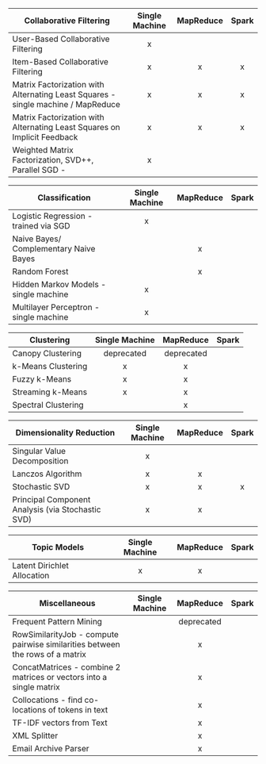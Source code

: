

Collaborative Filtering                    | Single Machine | MapReduce | Spark |
---------------------------------------------|:----------------:|:-----------:|:-------:|
User-Based Collaborative Filtering           | x |
Item-Based Collaborative Filtering           | x | x | x |
Matrix Factorization with Alternating Least Squares - single machine / MapReduce | x | x | x |
Matrix Factorization with Alternating Least Squares on Implicit Feedback | x | x | x |
Weighted Matrix Factorization, SVD++, Parallel SGD - | x |

Classification|Single Machine | MapReduce | Spark |
---------------------------------------------|:----------------:|:-----------:|:-------:|
    Logistic Regression - trained via SGD   | x |
    Naive Bayes/ Complementary Naive Bayes  | | x |
    Random Forest | | x|
    Hidden Markov Models - single machine  | x |
    Multilayer Perceptron - single machine | x |

Clustering|Single Machine | MapReduce | Spark |
---------------------------------------------|:----------------:|:-----------:|:-------:|
    Canopy Clustering  | deprecated | deprecated| 
    k-Means Clustering   | x | x |  
    Fuzzy k-Means   | x | x |  
    Streaming k-Means   | x | x |  
    Spectral Clustering   |  | x |  

Dimensionality Reduction|Single Machine | MapReduce | Spark |
---------------------------------------------|:----------------:|:-----------:|:-------:|
    Singular Value Decomposition | x | 
    Lanczos Algorithm  | x | x | 
    Stochastic SVD  | x | x | x |
    Principal Component Analysis (via Stochastic SVD) | x | x |

Topic Models|Single Machine | MapReduce | Spark |
---------------------------------------------|:----------------:|:-----------:|:-------:|
    Latent Dirichlet Allocation  | x | x |

Miscellaneous|Single Machine | MapReduce | Spark |
---------------------------------------------|:----------------:|:-----------:|:-------:|
    Frequent Pattern Mining  |  | deprecated |
    RowSimilarityJob - compute pairwise similarities between the rows of a matrix  |  | x | 
    ConcatMatrices - combine 2 matrices or vectors into a single matrix |  | x |
    Collocations - find co-locations of tokens in text |  | x |
    TF-IDF vectors from Text |  | x |
    XML Splitter  |  | x |
    Email Archive Parser |  | x | 


